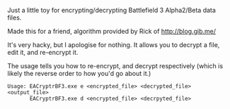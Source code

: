 Just a little toy for encrypting/decrypting Battlefield 3 Alpha2/Beta data files.

Made this for a friend, algorithm provided by Rick of http://blog.gib.me/

It's very hacky, but I apologise for nothing. It allows you to decrypt a file, edit it, and re-encrypt it.

The usage tells you how to re-encrypt, and decrypt respectively (which is likely the reverse order to how you'd go about it.)


```
Usage: EACryptrBF3.exe e <encrypted_file> <decrypted_file> <output_file>
       EACryptrBF3.exe d <encrypted_file> <decrpyted_file>
```